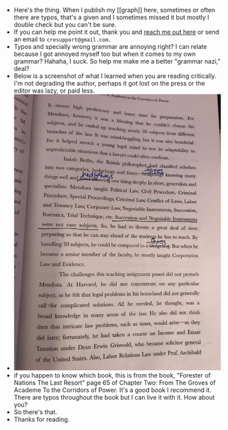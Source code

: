 - Here's the thing. When I publish my [[graph]] here, sometimes or often there are typos, that's a given and I sometimes missed it but mostly I double check but you can't be sure.
- If you can help me point it out, thank you and [reach me out here](((de1311b9-7141-4a55-950c-2ffe17d350c0))) or send an email to `cresupport@gmail.com.`
- Typos and specially wrong grammar are annoying right? I can relate because I got annoyed myself too but when it comes to my own grammar? Hahaha, I suck. So help me make me a better "grammar nazi," deal?
- Below is a screenshot of what I learned when you are reading critically. I'm not degrading the author, perhaps it got lost on the press or the editor was lazy, or paid less.
- ![IMG_4871.jpg](../assets/IMG_4871_1666777702220_0.jpg)
- if you happen to know which book, this is from the book, "Forester of Nations The Last Resort" page 65 of Chapter Two: From The Groves of Academe To the Corridors of Power. It's a good book I recommend it. There are typos throughout the book but I can live it with it. How about you?
- So there's that.
- Thanks for reading.
